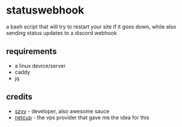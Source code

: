 # statuswebhook
a bash script that will try to restart your site if it goes down, while also sending status updates to a discord webhook

## requirements
- a linux device/server
- caddy
- jq

## credits
* [szvy](https://github.com/szvy) - developer, also awesome sauce
* [netcup](https://www.netcup.com/) - the vps provider that gave me the idea for this
